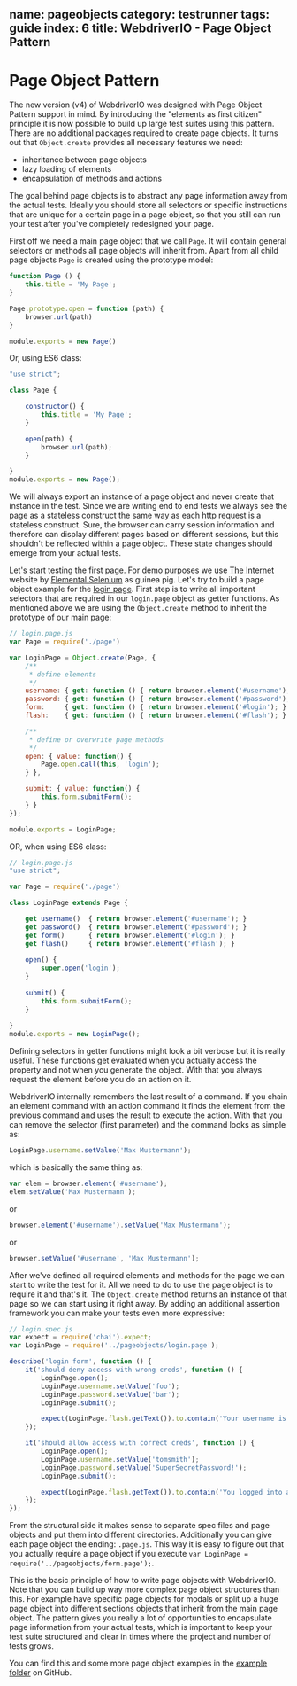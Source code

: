 name: pageobjects
category: testrunner
tags: guide
index: 6
title: WebdriverIO - Page Object Pattern
---

Page Object Pattern
===================

The new version (v4) of WebdriverIO was designed with Page Object Pattern support in mind. By introducing the "elements as first citizen" principle it is now possible to build up large test suites using this pattern. There are no additional packages required to create page objects. It turns out that `Object.create` provides all necessary features we need:

- inheritance between page objects
- lazy loading of elements
- encapsulation of methods and actions

The goal behind page objects is to abstract any page information away from the actual tests. Ideally you should store all selectors or specific instructions that are unique for a certain page in a page object, so that you still can run your test after you've completely redesigned your page.

First off we need a main page object that we call `Page`. It will contain general selectors or methods all page objects will inherit from. Apart from all child page objects `Page` is created using the prototype model:

```js
function Page () {
    this.title = 'My Page';
}

Page.prototype.open = function (path) {
    browser.url(path)
}

module.exports = new Page()
```
Or, using ES6 class:
```js
"use strict";

class Page {

	constructor() {
		this.title = 'My Page';
	}

	open(path) {
		browser.url(path);
	}

}
module.exports = new Page();
```

We will always export an instance of a page object and never create that instance in the test. Since we are writing end to end tests we always see the page as a stateless construct the same way as each http request is a stateless construct. Sure, the browser can carry session information and therefore can display different pages based on different sessions, but this shouldn't be reflected within a page object. These state changes should emerge from your actual tests.

Let's start testing the first page. For demo purposes we use [The Internet](http://the-internet.herokuapp.com) website by [Elemental Selenium](http://elementalselenium.com/) as guinea pig. Let's try to build a page object example for the [login page](http://the-internet.herokuapp.com/login). First step is to write all important selectors that are required in our `login.page` object as getter functions. As mentioned above we are using the `Object.create` method to inherit the prototype of our main page:

```js
// login.page.js
var Page = require('./page')

var LoginPage = Object.create(Page, {
    /**
     * define elements
     */
    username: { get: function () { return browser.element('#username'); } },
    password: { get: function () { return browser.element('#password'); } },
    form:     { get: function () { return browser.element('#login'); } },
    flash:    { get: function () { return browser.element('#flash'); } },

    /**
     * define or overwrite page methods
     */
    open: { value: function() {
        Page.open.call(this, 'login');
    } },

    submit: { value: function() {
        this.form.submitForm();
    } }
});

module.exports = LoginPage;
```
OR, when using ES6 class:

```js
// login.page.js
"use strict";

var Page = require('./page')

class LoginPage extends Page {

    get username()  { return browser.element('#username'); }
    get password()  { return browser.element('#password'); }
    get form()      { return browser.element('#login'); }
    get flash()     { return browser.element('#flash'); }
    
    open() {
        super.open('login');
    }
    
    submit() {
        this.form.submitForm();
    }
    
}
module.exports = new LoginPage();
```
Defining selectors in getter functions might look a bit verbose but it is really useful. These functions get evaluated when you actually access the property and not when you generate the object. With that you always request the element before you do an action on it.

WebdriverIO internally remembers the last result of a command. If you chain an element command with an action command it finds the element from the previous command and uses the result to execute the action. With that you can remove the selector (first parameter) and the command looks as simple as:

```js
LoginPage.username.setValue('Max Mustermann');
```

which is basically the same thing as:

```js
var elem = browser.element('#username');
elem.setValue('Max Mustermann');
```

or

```js
browser.element('#username').setValue('Max Mustermann');
```

or

```js
browser.setValue('#username', 'Max Mustermann');
```

After we've defined all required elements and methods for the page we can start to write the test for it. All we need to do to use the page object is to require it and that's it. The `Object.create` method returns an instance of that page so we can start using it right away. By adding an additional assertion framework you can make your tests even more expressive:

```js
// login.spec.js
var expect = require('chai').expect;
var LoginPage = require('../pageobjects/login.page');

describe('login form', function () {
    it('should deny access with wrong creds', function () {
        LoginPage.open();
        LoginPage.username.setValue('foo');
        LoginPage.password.setValue('bar');
        LoginPage.submit();

        expect(LoginPage.flash.getText()).to.contain('Your username is invalid!');
    });

    it('should allow access with correct creds', function () {
        LoginPage.open();
        LoginPage.username.setValue('tomsmith');
        LoginPage.password.setValue('SuperSecretPassword!');
        LoginPage.submit();

        expect(LoginPage.flash.getText()).to.contain('You logged into a secure area!');
    });
});
```

From the structural side it makes sense to separate spec files and page objects and put them into different directories. Additionally you can give each page object the ending: `.page.js`. This way it is easy to figure out that you actually require a page object if you execute `var LoginPage = require('../pageobjects/form.page');`.

This is the basic principle of how to write page objects with WebdriverIO. Note that you can build up way more complex page object structures than this. For example have specific page objects for modals or split up a huge page object into different sections objects that inherit from the main page object. The pattern gives you really a lot of opportunities to encapsulate page information from your actual tests, which is important to keep your test suite structured and clear in times where the project and number of tests grows.

You can find this and some more page object examples in the [example folder](https://github.com/webdriverio/webdriverio/tree/master/examples/pageobject) on GitHub.
